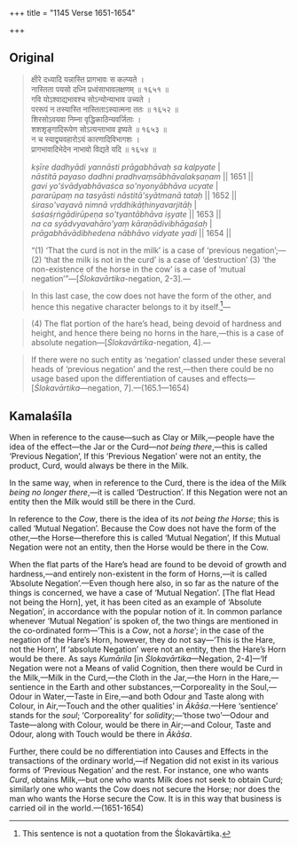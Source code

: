 +++
title = "1145 Verse 1651-1654"

+++
## Original 
>
> क्षीरे दध्यादि यन्नास्ति प्रागभावः स कल्प्यते ।  
> नास्तिता पयसो दध्नि प्रध्वंसाभावलक्षणम् ॥ १६५१ ॥  
> गवि योऽश्वाद्यभावश्च सोऽन्योन्याभाव उच्यते ।  
> पररूपं न तस्यास्ति नास्तिताऽस्यात्मना ततः ॥ १६५२ ॥  
> शिरसोऽवयवा निम्ना वृद्धिकाठिन्यवर्जिताः ।  
> शशशृङ्गादिरूपेण सोऽत्यन्ताभाव इष्यते ॥ १६५३ ॥  
> न च स्याद्व्यवहारोऽयं कारणादिविभागशः ।  
> प्रागभावादिभेदेन नाभावो विद्यते यदि ॥ १६५४ ॥ 
>
> *kṣīre dadhyādi yannāsti prāgabhāvaḥ sa kalpyate* \|  
> *nāstitā payaso dadhni pradhvaṃsābhāvalakṣaṇam* \|\| 1651 \|\|  
> *gavi yo'śvādyabhāvaśca so'nyonyābhāva ucyate* \|  
> *pararūpaṃ na tasyāsti nāstitā'syātmanā tataḥ* \|\| 1652 \|\|  
> *śiraso'vayavā nimnā vṛddhikāṭhinyavarjitāḥ* \|  
> *śaśaśṛṅgādirūpeṇa so'tyantābhāva iṣyate* \|\| 1653 \|\|  
> *na ca syādvyavahāro'yaṃ kāraṇādivibhāgaśaḥ* \|  
> *prāgabhāvādibhedena nābhāvo vidyate yadi* \|\| 1654 \|\| 
>
> “(1) ‘That the curd is not in the milk’ is a case of ‘previous negation’;—(2) ‘that the milk is not in the curd’ is a case of ‘destruction’ (3) ‘the non-existence of the horse in the cow’ is a case of ‘mutual negation’”—[*Ślokavārtika*-negation, 2-3].—

> In this last case, the cow does not have the form of the other, and hence this negative character belongs to it by itself.[^1]—

[^1]:  This sentence is not a quotation from the Ślokavārtika.

> \(4\) The flat portion of the hare’s head, being devoid of hardness and height, and hence there being no horns in the hare,—this is a case of absolute negation—[*Ślokavārtika*-negation, 4].—

> If there were no such entity as ‘negation’ classed under these several heads of ‘previous negation’ and the rest,—then there could be no usage based upon the differentiation of causes and effects—[*Ślokavārtika*—negation, 7].—(165.1—1654)



## Kamalaśīla

When in reference to the cause—such as Clay or Milk,—people have the idea of the effect—the Jar or the Curd—*not being there*,—this is called ‘Previous Negation’, If this ‘Previous Negation’ were not an entity, the product, Curd, would always be there in the Milk.

In the same way, when in reference to the Curd, there is the idea of the Milk *being no longer there*,—it is called ‘Destruction’. If this Negation were not an entity then the Milk would still be there in the Curd.

In reference to the *Cow*, there is the idea of its *not being the Horse*; this is called ‘Mutual Negation’. Because the Cow does not have the form of the other,—the Horse—therefore this is called ‘Mutual Negation’, If this Mutual Negation were not an entity, then the Horse would be there in the Cow.

When the flat parts of the Hare’s head are found to be devoid of growth and hardness,—and entirely non-existent in the form of Horns,—it is called ‘Absolute Negation’.—Even though here also, in so far as the nature of the things is concerned, we have a case of ‘Mutual Negation’. [The flat Head not being the Horn], yet, it has been cited as an example of ‘Absolute Negation’, in accordance with the popular notion of it. In common parlance whenever ‘Mutual Negation’ is spoken of, the two things are mentioned in the co-ordinated form—‘This is a *Cow*, not a *horse*’; in the case of the negation of the Hare’s Horn, however, they do not say—‘This is the Hare, not the Horn’, If ‘absolute Negation’ were not an entity, then the Hare’s Horn would be there. As says *Kumārila* [in *Ślokavārtika*—Negation, 2-4]—‘If Negation were not a Means of valid Cognition, then there would be Curd in the Milk,—Milk in the Curd,—the Cloth in the Jar,—the Horn in the Hare,—sentience in the Earth and other substances,—Corporeality in the Soul,—Odour in Water,—Taste in Eire,—and both Odour and Taste along with Colour, in Air,—Touch and the other qualities’ in *Ākāśa*.—Here ‘sentience’ stands for the *soul*; ‘Corporeality’ for *solidity*;—‘those two’—Odour and Taste—along with Colour, would be there in Air;—and Colour, Taste and Odour, along with Touch would be there in *Ākāśa*.

Further, there could be no differentiation into Causes and Effects in the transactions of the ordinary world,—if Negation did not exist in its various forms of ‘Previous Negation’ and the rest. For instance, one who wants *Curd*, obtains Milk,—but one who wants Milk does not seek to obtain Curd; similarly one who wants the Cow does not secure the Horse; nor does the man who wants the Horse secure the Cow. It is in this way that business is carried oil in the world.—(1651-1654)



